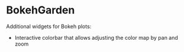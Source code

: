 # BokehGarden

Additional widgets for Bokeh plots:

* Interactive colorbar that allows adjusting the color map by pan and zoom
